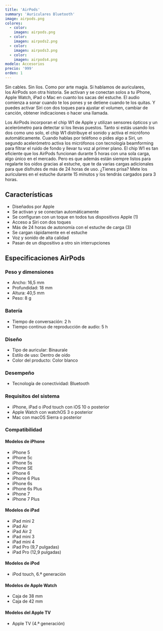```yaml
---
title: 'AirPods'
summary: 'Auriculares Bluetooth'
image: airpods.png
colores:
  - color:
    imagen: airpods.png
  - color:
    imagen: airpods2.png
  - color:
    imagen: airpods3.png
  - color:
    imagen: airpods4.png
modelo: Accesorios
precio: '999'
orden: 1
---
```


Sin cables. Sin líos. Como por arte magia. Si hablamos de auriculares, los AirPods son otra historia. Se activan y se conectan solos a tu iPhone, Apple Watch, iPad o Mac en cuanto los sacas del estuche. El audio comienza a sonar cuando te los pones y se detiene cuando te los quitas. Y puedes activar Siri con dos toques para ajustar el volumen, cambiar de canción, obtener indicaciones o hacer una llamada.

Los AirPods incorporan el chip W1 de Apple y utilizan sensores ópticos y un acelerómetro para detectar si los llevas puestos. Tanto si estás usando los dos como uno solo, el chip W1 distribuye el sonido y activa el micrófono automáticamente. Cuando hablas por teléfono o pides algo a Siri, un segundo acelerómetro activa los micrófonos con tecnología beamforming para filtrar el ruido de fondo y llevar tu voz al primer plano. El chip W1 es tan eficiente que los AirPods funcionan durante 5 horas con una sola carga, algo único en el mercado. Pero es que además están siempre listos para regalarte los oídos gracias al estuche, que te da varias cargas adicionales para que disfrutes de más de 24 horas de uso. ¿Tienes prisa? Mete los auriculares en el estuche durante 15 minutos y los tendrás cargados para 3 horas.

## Características

  - Diseñados por Apple
  - Se activan y se conectan automáticamente
  - Se configuran con un toque en todos tus dispositivos Apple (1)
  - Acceso a Siri con dos toques
  - Más de 24 horas de autonomía con el estuche de carga (3)
  - Se cargan rápidamente en el estuche
  - Voz y sonido de alta calidad
  - Pasan de un dispositivo a otro sin interrupciones

## Especificaciones AirPods

### Peso y dimensiones

  - Ancho: 16,5 mm
  - Profundidad: 18 mm
  - Altura: 40,5 mm
  - Peso: 8 g

### Batería

  - Tiempo de conversación: 2 h
  - Tiempo continuo de reproducción de audio: 5 h

### Diseño

  - Tipo de auricular: Binaurale
  - Estilo de uso: Dentro de oído
  - Color del producto: Color blanco

### Desempeño

  - Tecnología de conectividad: Bluetooth

### Requisitos del sistema

  - iPhone, iPad o iPod touch con iOS 10 o posterior
  - Apple Watch con watchOS 3 o posterior
  - Mac con macOS Sierra o posterior

### Compatibilidad

#### Modelos de iPhone

  - iPhone 5
  - iPhone 5c
  - iPhone 5s
  - iPhone SE
  - iPhone 6
  - iPhone 6 Plus
  - iPhone 6s
  - iPhone 6s Plus
  - iPhone 7
  - iPhone 7 Plus

#### Modelos de iPad

  - iPad mini 2
  - iPad Air
  - iPad Air 2
  - iPad mini 3
  - iPad mini 4
  - iPad Pro (9,7 pulgadas)
  - iPad Pro (12,9 pulgadas)

#### Modelos de iPod

  - iPod touch, 6.ª generación

#### Modelos de Apple Watch
  - Caja de 38 mm
  - Caja de 42 mm

#### Modelos del Apple TV

  - Apple TV (4.ª generación)
